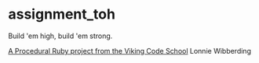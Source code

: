 assignment_toh
==============

Build 'em high, build 'em strong.

[A Procedural Ruby project from the Viking Code School](http://www.vikingcodeschool.com)
Lonnie Wibberding